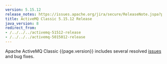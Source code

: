 ```yaml
---
version: 5.15.12
release_notes: https://issues.apache.org/jira/secure/ReleaseNote.jspa?projectId=12311210&version=12346500
title: ActiveMQ Classic 5.15.12 Release
java_version: 8
redirect_from:
- /../../../activemq-51512-release
- /../../../activemq-5015012-release
---
```

Apache ActiveMQ Classic {{page.version}} includes several resolved [issues]({{page.release_notes}}) and bug fixes.
